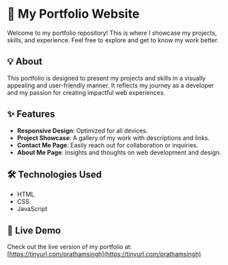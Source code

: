 # 🌟 My Portfolio Website

Welcome to my portfolio repository! This is where I showcase my projects, skills, and experience. Feel free to explore and get to know my work better.

## 💡 About

This portfolio is designed to present my projects and skills in a visually appealing and user-friendly manner. It reflects my journey as a developer and my passion for creating impactful web experiences.

## ✨ Features
- **Responsive Design**: Optimized for all devices.
- **Project Showcase**: A gallery of my work with descriptions and links.
- **Contact Me Page**: Easily reach out for collaboration or inquiries.
- **About Me Page**: Insights and thoughts on web development and design.

## 🛠️ Technologies Used
- HTML
- CSS
- JavaScript


## 🚀 Live Demo

Check out the live version of my portfolio at: [https://tinyurl.com/prathamsingh](https://tinyurl.com/prathamsingh)


